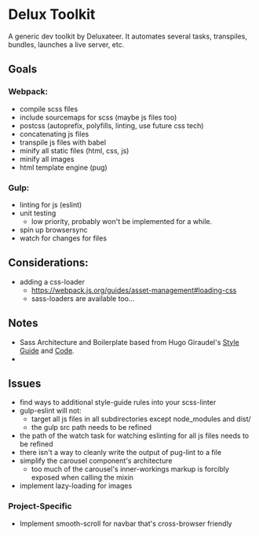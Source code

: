 # Delux Toolkit

A generic dev toolkit by Deluxateer. It automates several tasks, transpiles, bundles, launches a live server, etc.

## Goals

### Webpack:
* compile scss files
* include sourcemaps for scss (maybe js files too)
* postcss (autoprefix, polyfills, linting, use future css tech)
* concatenating js files
* transpile js files with babel
* minify all static files (html, css, js)
* minify all images
* html template engine (pug)


### Gulp:
* linting for js (eslint)
* unit testing
  * low priority, probably won't be implemented for a while.
* spin up browsersync
* watch for changes for files

## Considerations:
* adding a css-loader
  * https://webpack.js.org/guides/asset-management#loading-css
  * sass-loaders are available too...

## Notes
* Sass Architecture and Boilerplate based from Hugo Giraudel's [Style Guide](https://sass-guidelin.es/) and [Code](https://github.com/HugoGiraudel/sass-boilerplate).
* 

## Issues
* find ways to additional style-guide rules into your scss-linter
* gulp-eslint will not:
  * target all js files in all subdirectories except node_modules and dist/
  * the gulp src path needs to be refined
* the path of the watch task for watching eslinting for all js files needs to be refined
* there isn't a way to cleanly write the output of pug-lint to a file
* simplify the carousel component's architecture
  * too much of the carousel's inner-workings markup is forcibly exposed when calling the mixin
* implement lazy-loading for images

### Project-Specific
* Implement smooth-scroll for navbar that's cross-browser friendly